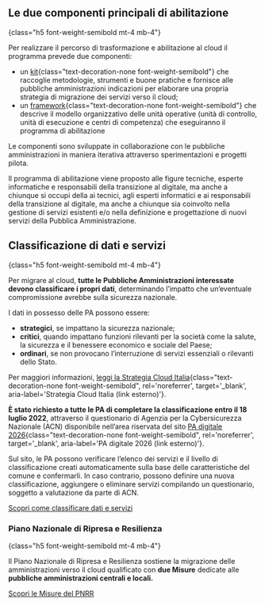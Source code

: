 ## Le due componenti principali di abilitazione
{class="h5 font-weight-semibold mt-4 mb-4"}

Per realizzare il percorso di trasformazione e abilitazione al cloud il programma prevede due componenti:
- un [kit](#kit){class="text-decoration-none font-weight-semibold"} che raccoglie metodologie, strumenti e buone pratiche e fornisce alle pubbliche amministrazioni indicazioni per elaborare una propria strategia di migrazione dei servizi verso il cloud;
- un [framework](#framework){class="text-decoration-none font-weight-semibold"} che descrive il modello organizzativo delle unità operative (unità di controllo, unità di esecuzione e centri di competenza) che eseguiranno il programma di abilitazione

Le componenti sono sviluppate in collaborazione con le pubbliche amministrazioni in maniera iterativa attraverso sperimentazioni e progetti pilota.

Il programma di abilitazione viene proposto alle figure tecniche, esperte informatiche e responsabili della transizione al digitale, ma anche a chiunque si occupi della ai tecnici, agli esperti informatici e ai responsabili della transizione al digitale, ma anche a chiunque sia coinvolto nella gestione di servizi esistenti e/o nella definizione e progettazione di nuovi servizi della Pubblica Amministrazione.

## Classificazione di dati e servizi
{class="h5 font-weight-semibold mt-4 mb-4"}

Per migrare al cloud, **tutte le Pubbliche Amministrazioni interessate devono classificare i propri dati**, determinando l’impatto che un’eventuale compromissione avrebbe sulla sicurezza nazionale.
    
I dati in possesso delle PA possono essere:
* **strategici**, se impattano la sicurezza nazionale;
* **critici**, quando impattano funzioni rilevanti per la società come la salute, la sicurezza e il benessere economico e sociale del Paese;
* **ordinari**, se non provocano l’interruzione di servizi essenziali o rilevanti dello Stato.

Per maggiori informazioni, [leggi la Strategia Cloud Italia](https://docs.italia.it/italia/cloud-italia/strategia-cloud-italia-docs/it/stabile/4_la_strategia_cloud_per_la_pubblica_amministrazione.html#la-classificazione-dei-dati-e-dei-servizi){class="text-decoration-none font-weight-semibold", rel='noreferrer', target='\_blank', aria-label='Strategia Cloud Italia (link esterno)'}.

**È stato richiesto a tutte le PA di completare la classificazione entro il 18 luglio 2022**, attraverso il questionario di Agenzia per la Cybersicurezza Nazionale (ACN) disponibile nell’area riservata del sito [PA digitale 2026](https://padigitale2026.gov.it){class="text-decoration-none font-weight-semibold", rel='noreferrer', target='\_blank', aria-label='PA digitale 2026 (link esterno)'}.

Sul sito, le PA possono verificare l’elenco dei servizi e il livello di classificazione creati automaticamente sulla base delle caratteristiche del comune e confermarli. In caso contrario, possono definire una nuova classificazione, aggiungere o eliminare servizi compilando un questionario, soggetto a valutazione da parte di ACN.

<div class="col-12 text-center mt-3 mb-5">
<a href="/come-classificare-dati-e-servizi" class="btn btn-primary" target="_blank">Scopri come classificare dati e servizi</a>
</div>

### Piano Nazionale di Ripresa e Resilienza
{class="h5 font-weight-semibold mt-4 mb-4"}

Il Piano Nazionale di Ripresa e Resilienza sostiene la migrazione delle amministrazioni verso il cloud qualificato con **due Misure** dedicate alle **pubbliche amministrazioni centrali e locali.**

<div class="col-12 text-center mt-3 mb-5">
<a href="/le-misure-del-pnrr" class="btn btn-primary" target="_blank">Scopri le Misure del PNRR</a>
</div>